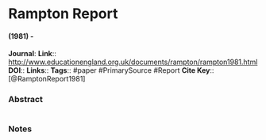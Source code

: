 # Rampton Report
#### (1981) - 
**Journal**: 
**Link**:: http://www.educationengland.org.uk/documents/rampton/rampton1981.html
**DOI**:: 
**Links**:: 
**Tags**:: #paper #PrimarySource #Report
**Cite Key**:: [@RamptonReport1981]

### Abstract

```

```

### Notes

